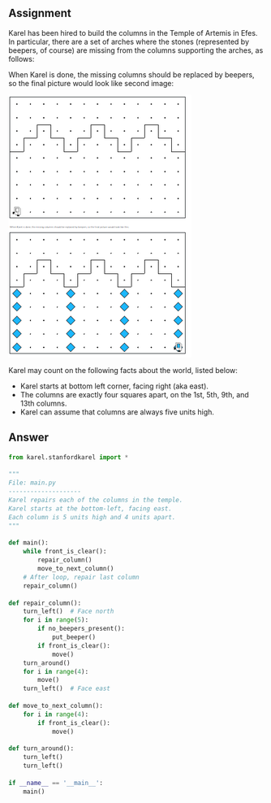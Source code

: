 ## Assignment
Karel has been hired to build the columns in the Temple of Artemis in Efes. In particular, there are a set of arches where the stones (represented by beepers, of course) are missing from the columns supporting the arches, as follows:

When Karel is done, the missing columns should be replaced by beepers, so the final picture would look like second image:

![alt text](Images/image.png)

Karel may count on the following facts about the world, listed below:
* Karel starts at bottom left corner, facing right (aka east).
* The columns are exactly four squares apart, on the 1st, 5th, 9th, and 13th columns.
* Karel can assume that columns are always five units high.

## Answer
```python
from karel.stanfordkarel import *

"""
File: main.py
--------------------
Karel repairs each of the columns in the temple.
Karel starts at the bottom-left, facing east.
Each column is 5 units high and 4 units apart.
"""

def main():
    while front_is_clear():
        repair_column()
        move_to_next_column()
    # After loop, repair last column
    repair_column()

def repair_column():
    turn_left()  # Face north
    for i in range(5):
        if no_beepers_present():
            put_beeper()
        if front_is_clear():
            move()
    turn_around()
    for i in range(4):
        move()
    turn_left()  # Face east

def move_to_next_column():
    for i in range(4):
        if front_is_clear():
            move()

def turn_around():
    turn_left()
    turn_left()

if __name__ == '__main__':
    main()
```